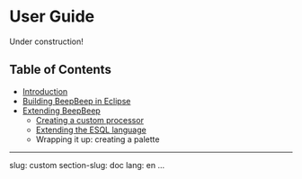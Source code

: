 User Guide
==========

Under construction!

## Table of Contents

- [Introduction](intro.html)
- [Building BeepBeep in Eclipse](building-eclipse.html)
- [Extending BeepBeep](extend.html)
  - [Creating a custom processor](custom-processor.html)
  - [Extending the ESQL language](extend-esql.html)
  - Wrapping it up: creating a palette

---
slug: custom
section-slug: doc
lang: en
...

